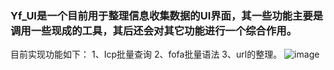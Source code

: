 ### Yf_UI是一个目前用于整理信息收集数据的UI界面，其一些功能主要是调用一些现成的工具，其后还会对其它功能进行一个综合作用。
目前实现功能如下：
1、Icp批量查询
2、fofa批量语法
3、url的整理。
![image](https://github.com/user-attachments/assets/2e860f30-b702-4042-bbb4-34add89ee297)

